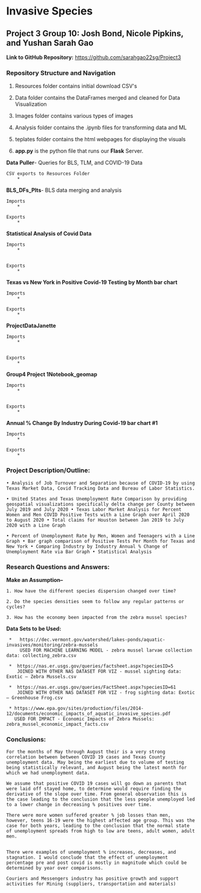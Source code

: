 # Invasive Species 

## Project 3 Group 10: Josh Bond, Nicole Pipkins, and Yushan Sarah Gao

**Link to GitHub Repository:** https://github.com/sarahgao22sg/Project3

### Repository Structure and Navigation

1. Resources folder contains initial download CSV's

2. Data folder contains the DataFrames merged and cleaned for Data Visualization

3. Images folder contains various types of images

4. Analysis folder contains the .ipynb files for transforming data and ML

5. teplates folder contains the html webpages for displaying the visuals

6. **app.py** is the python file that runs our **Flask** Server.



 **Data Puller**- Queries for BLS, TLM, and COVID-19 Data
     
    CSV exports to Resources Folder
        * 

 **BLS_DFs_Plts**- BLS data merging and analysis
    
    Imports
        * 
    
    Exports
        * 
       

 **Statistical Analysis of Covid Data**
    
    Imports
        * 
       
    
    Exports
        * 

 
 **Texas vs New York in Positive Covid-19 Testing by Month bar chart**
    
    Imports
        * 
    
    Exports 
        * 
   
**ProjectDataJanette**
    
    Imports
        * 


    Exports
        * 
        
      
 **Group4 Project 1Notebook_geomap**
    
    Imports
        * 


    Exports
        *     
 
    
 **Annual % Change By Industry During Covid-19 bar chart #1**

    Imports 
        * 

    Exports
        * 

### Project Description/Outline: 

    • Analysis of Job Turnover and Separation because of COVID-19 by using Texas Market Data, Covid Tracking Data and Bureau of Labor Statistics.

    • United States and Texas Unemployment Rate Comparison by providing geospatial visualizations specifically delta change per County between July 2019 and July 2020 • Texas Labor Market Analysis for Percent Women and Men COVID Positive Tests with a Line Graph over April 2020 to August 2020 • Total claims for Houston between Jan 2019 to July 2020 with a Line Graph

    • Percent of Unemployment Rate by Men, Women and Teenagers with a Line Graph • Bar graph comparison of Positive Tests Per Month for Texas and New York • Comparing Industry by Industry Annual % Change of Unemployment Rate via Bar Graph • Statistical Analysis

### Research Questions and Answers:

 **Make an Assumption–** 
 
    1. How have the different species dispersion changed over time?
    
    2. Do the species densities seem to follow any regular patterns or cycles?
    
    3. How has the economy been impacted from the zebra mussel species?

 **Data Sets to be Used:** 

     *   https://dec.vermont.gov/watershed/lakes-ponds/aquatic-invasives/monitoring/zebra-mussels
         USED FOR MACHINE LEARNING MODEL - zebra mussel larvae collection data: collecting_zebra.csv

     *  https://nas.er.usgs.gov/queries/factsheet.aspx?speciesID=5
        JOINED WITH OTHER NAS DATASET FOR VIZ - mussel sighting data: Exotic – Zebra Mussels.csv

     *  https://nas.er.usgs.gov/queries/FactSheet.aspx?speciesID=61
        JOINED WITH OTHER NAS DATASET FOR VIZ - frog sighting data: Exotic – Greenhouse Frog.csv 

     * https://www.epa.gov/sites/production/files/2014-12/documents/economic_impacts_of_aquatic_invasive_species.pdf
       USED FOR IMPACT - Economic Impacts of Zebra Mussels: zebra_mussel_economic_impact_facts.csv
 

### Conclusions:

    For the months of May through August their is a very strong correlation between between COVID 19 cases and Texas County unemployment data. May being the earliest due to volume of testing being statistically relevant, and August being the latest month for which we had unemployment data.

    We assume that positive COVID 19 cases will go down as parents that were laid off stayed home, to determine would require finding the derivative of the slope over time. From general observation this is the case leading to the conclusion that the less people unemployed led to a lower change in decreasing % positives over time.

    There were more women suffered greater % job losses than men,
    however, teens 16-19 were the highest affected age group. This was the case for both years, leading to the conclusion that the normal state of unemployment spreads from high to low are teens, adult women, adult men.


    There were examples of unemployment % increases, decreases, and stagnation. I would conclude that the effect of unemployment percentage pre and post covid is mostly in magnitude which could be determined by year over comparisons.

    Couriers and Messengers industry has positive growth and support activities for Mining (suppliers, transportation and materials)
